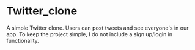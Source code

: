 # Twitter_clone
A simple Twitter clone. Users can post tweets and see everyone's in our app. To keep the project simple, I do not include a sign up/login in functionality.
